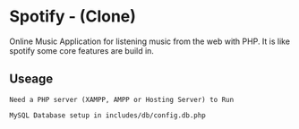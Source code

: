# Spotify - (Clone) 
Online Music Application for listening music from the web with PHP. It is like spotify some core features are build in.

## Useage
```
Need a PHP server (XAMPP, AMPP or Hosting Server) to Run
```
```
MySQL Database setup in includes/db/config.db.php
```
